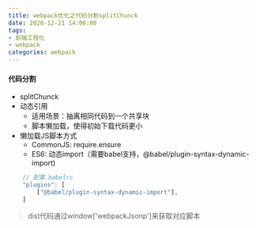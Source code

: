 ```yaml
---
title: webpack优化之代码分割splitChunck
date: 2020-12-21 14:06:00
tags: 
- 前端工程化
- webpack
categories: webpack
---
```


#### 代码分割

* splitChunck
* 动态引用
    * 适用场景：抽离相同代码到一个共享块
    * 脚本懒加载，使得初始下载代码更小
* 懒加载JS脚本方式
    * CommonJS: require.ensure
    * ES6: 动态import（需要babel支持，@babel/plugin-syntax-dynamic-import)

```javascript
    // 配置.babelrc
    "plugins": [
        ["@babel/plugin-syntax-dynamic-import"],
    ]
```

> dist代码通过window['webpackJsonp']来获取对应脚本